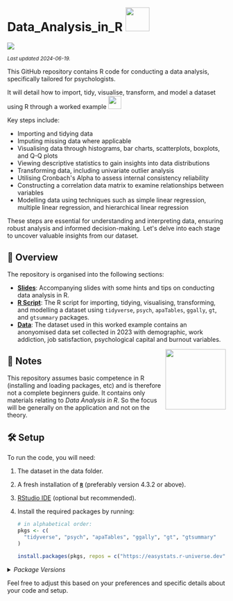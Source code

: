 # Data_Analysis_in_R  <img src= "https://i.giphy.com/media/v1.Y2lkPTc5MGI3NjExbWhuZW81M2JxOWY4b3M0NHdrNnNhbnpkcjI0amZjMzc0Y3libWN0MSZlcD12MV9pbnRlcm5hbF9naWZfYnlfaWQmY3Q9cw/8Lb8TPY7l2T9Mc1QIW/giphy.gif" width="55">

[![](https://img.shields.io/badge/Language-R-blue)](http://cran.r-project.org/)

<sub>*Last updated 2024-06-19.*</sub>

This GitHub repository contains R code for conducting a data analysis, specifically tailored for psychologists.

It will detail how to import, tidy, visualise, transform, and model a dataset using R through a worked example <img src="https://media.giphy.com/media/WUlplcMpOCEmTGBtBW/giphy.gif" width="30">

Key steps include:
- Importing and tidying data
- Imputing missing data where applicable
- Visualising data through histograms, bar charts, scatterplots, boxplots, and Q-Q plots
- Viewing descriptive statistics to gain insights into data distributions
- Transforming data, including univariate outlier analysis
- Utilising Cronbach's Alpha to assess internal consistency reliability
- Constructing a correlation data matrix to examine relationships between variables
- Modelling data using techniques such as simple linear regression, multiple linear regression, and hierarchical linear regression

These steps are essential for understanding and interpreting data, ensuring robust analysis and informed decision-making. Let's delve into each stage to uncover valuable insights from our dataset.

## :telescope: Overview

The repository is organised into the following sections:

- **[Slides](/Slides/Data_Analysis_in_R.pptx)**: Accompanying slides with some hints and tips on conducting data analysis in R.
- **[R Script](/RScript/Data_Analysis_in_R.R)**: The R script for importing, tidying, visualising, transforming, and modelling a dataset using `tidyverse`, `psych`, `apaTables`, `ggally`, `gt`, and `gtsummary` packages.
- **[Data](/Data/data.csv)**: The dataset used in this worked example contains an anonyomised data set collected in 2023 with demographic, work addiction, job satisfaction, psychological capital and burnout variables.
<img src='logo/Hex.png' align="right" height="139" />

## :scroll: Notes

This repository assumes basic competence in R (installing and loading packages, etc) and is therefore not a complete beginners guide. It contains only materials relating to *Data Analysis in R*. So the focus will be generally on the application and not on the theory.  

## :hammer_and_wrench: Setup

To run the code, you will need:

1. The dataset in the data folder.
2. A fresh installation of [**`R`**](https://cran.r-project.org/) (preferably version 4.3.2 or above).
3. [RStudio IDE](https://www.rstudio.com/products/rstudio/download/) (optional but recommended).
4. Install the required packages by running:

   ```R
   # in alphabetical order:
   pkgs <- c(
     "tidyverse", "psych", "apaTables", "ggally", "gt", "gtsummary"
   )

   install.packages(pkgs, repos = c("https://easystats.r-universe.dev", getOption("repos")))

<details>
<summary>
<i>Package Versions</i>
</summary>
   
Run on Windows 11 x64 (build 22621), with R version 4.3.2.

The packages used here:

- `tidyverse` 2.0.0 (*CRAN*)
- `psych` 2.3.12 (*CRAN*)
- `apaTables` 2.0.8 (*CRAN*)
- `ggally` 2.2.1 (*CRAN*)
- `gt` 0.10.1 (*CRAN*)
- `gtsummary` 1.7.2 (*CRAN*)

</details>

Feel free to adjust this based on your preferences and specific details about your code and setup.

